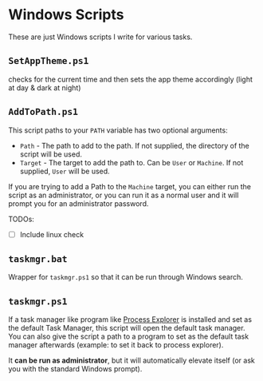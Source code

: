 # Windows Scripts

These are just Windows scripts I write for various tasks.

## `SetAppTheme.ps1`

checks for the current time and then sets the app theme accordingly (light at day & dark at night)

## `AddToPath.ps1`

This script paths to your `PATH` variable has two optional arguments:

- `Path` - The path to add to the path. If not supplied, the directory of the script will be used.
- `Target` - The target to add the path to. Can be `User` or `Machine`. If not supplied, `User` will be used.

If you are trying to add a Path to the `Machine` target, you can either run the script as an administrator, or you can run it as a normal user and it will prompt you for an administrator password.

TODOs:

- [ ] Include linux check

## `taskmgr.bat`

Wrapper for `taskmgr.ps1` so that it can be run through Windows search.

## `taskmgr.ps1`

If a task manager like program like [Process Explorer](https://docs.microsoft.com/en-us/sysinternals/downloads/process-explorer) is installed and set as the default Task Manager, this script will open the default task manager. You can also give the script a path to a program to set as the default task manager afterwards (example: to set it back to process explorer).

It **can be run as administrator**, but it will automatically elevate itself (or ask you with the standard Windows prompt).

